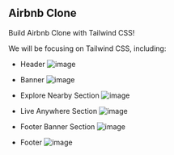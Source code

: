 ## Airbnb Clone

Build Airbnb Clone with Tailwind CSS!

We will be focusing on Tailwind CSS, including:

-   Header
    ![image](https://user-images.githubusercontent.com/63979210/130708813-5058107f-8850-47d1-acdb-30e10df93c2e.png)

-   Banner
    ![image](https://user-images.githubusercontent.com/63979210/130708712-a3a98935-b300-4c8e-94cf-c16b64476aa0.png)

-   Explore Nearby Section
    ![image](https://user-images.githubusercontent.com/63979210/130708720-3dd1ad05-b0fd-41a7-a4e5-c48469b9ce78.png)

-   Live Anywhere Section
    ![image](https://user-images.githubusercontent.com/63979210/130708742-0797885a-67a2-4995-862d-2190a54a459e.png)

-   Footer Banner Section
    ![image](https://user-images.githubusercontent.com/63979210/130708762-6efa71fd-3a47-43e3-9382-196deec8aaa0.png)

-   Footer
    ![image](https://user-images.githubusercontent.com/63979210/130708733-a88ab00b-01e3-4961-9689-9f744112e758.png)

